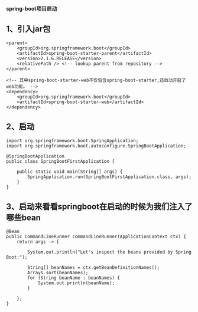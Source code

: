 **spring-boot项目启动**

1、引入jar包
-   
    <parent>
        <groupId>org.springframework.boot</groupId>
        <artifactId>spring-boot-starter-parent</artifactId>
        <version>2.1.6.RELEASE</version>
        <relativePath /> <!-- lookup parent from repository -->
    </parent>
    
    <!-- 其中spring-boot-starter-web不仅包含spring-boot-starter,还自动开启了web功能。 -->
    <dependency>
        <groupId>org.springframework.boot</groupId>
        <artifactId>spring-boot-starter-web</artifactId>
    </dependency>
    
2、启动
- 
    import org.springframework.boot.SpringApplication;
    import org.springframework.boot.autoconfigure.SpringBootApplication;
    
    @SpringBootApplication
    public class SpringBootFirstApplication {
    
        public static void main(String[] args) {
            SpringApplication.run(SpringBootFirstApplication.class, args);
        }
    }
    
3、启动来看看springboot在启动的时候为我们注入了哪些bean
- 
    @Bean
   	public CommandLineRunner commandLineRunner(ApplicationContext ctx) {
   		return args -> {
   
   			System.out.println("Let's inspect the beans provided by Spring Boot:");
   
   			String[] beanNames = ctx.getBeanDefinitionNames();
   			Arrays.sort(beanNames);
   			for (String beanName : beanNames) {
   				System.out.println(beanName);
   			}
   
   		};
   	}
 
  

      